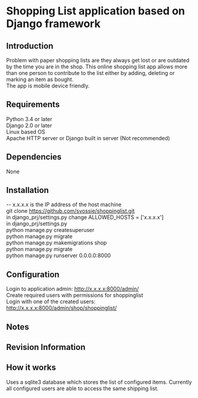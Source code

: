 # Shopping List application based on Django framework
## Introduction 
Problem with paper shopping lists are they always get lost or are outdated by the time you are in the shop.
This online shopping list app allows more than one person to contribute to the list either by adding, deleting or marking an item as bought.<br>
The app is mobile device friendly.
## Requirements
Python 3.4 or later<br>
Django 2.0 or later<br>
Linux based OS<br>
Apache HTTP server or Django built in server (Not recommended)
## Dependencies
None
## Installation
-- x.x.x.x is the IP address of the host machine<br>
git clone https://github.com/svossie/shoppinglist.git<br>
in django_prj/settings.py change ALLOWED_HOSTS = ['x.x.x.x']<br>
 in django_prj/settings.py<br>
python manage.py createsuperuser<br>
python manage.py migrate<br>
python manage.py makemigrations shop<br>
python manage.py migrate<br>
python manage.py runserver 0.0.0.0:8000<br>
## Configuration
Login to application admin: http://x.x.x.x:8000/admin/<br>
Create required users with permissions for shoppinglist<br>
Login with one of the created users: http://x.x.x.x:8000/admin/shop/shoppinglist/
## Notes 
## Revision Information 
## How it works
Uses a sqlite3 database which stores the list of configured items.
Currently all configured users are able to access the same shipping list.
